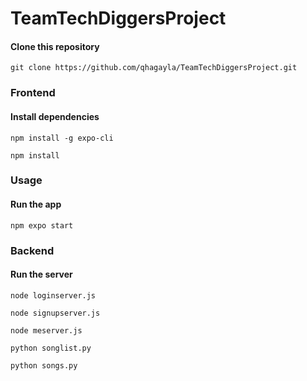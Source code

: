 # TeamTechDiggersProject

#### Clone this repository

```
git clone https://github.com/qhagayla/TeamTechDiggersProject.git
```
### Frontend
#### Install dependencies
```
npm install -g expo-cli
```

```
npm install
```

### Usage

#### Run the app

```
npm expo start
```

### Backend
#### Run the server
```
node loginserver.js
```
```
node signupserver.js
```
```
node meserver.js
```
```
python songlist.py
```
```
python songs.py
```
